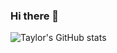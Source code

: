 ### Hi there 👋

<!--
**thart003/thart003** is a ✨ _special_ ✨ repository because its `README.md` (this file) appears on your GitHub profile.

Here are some ideas to get you started:

 🔭 I’m currently working on adding a filter function to sort user posts by zip code
 🌱 I’m currently learning JavaScript and Python
- 👯 I’m looking to collaborate on ...
- 🤔 I’m looking for help with ...
- 💬 Ask me about ...
 📫 How to reach me: thart003@ucr.edu
- 😄 Pronouns: ...
 ⚡ Fun fact: I've written two fictional novels
-->
![Taylor's GitHub stats](https://github-readme-stats.vercel.app/api?username=thart003&theme=kacho_ga&show_icons=true)
